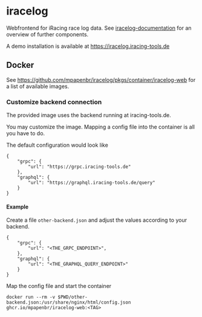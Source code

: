 # iracelog

Webfrontend for iRacing race log data. See [iracelog-documentation](https://github.com/mpapenbr/iracelog-documentation) for an overview of further components.

A demo installation is available at https://iracelog.iracing-tools.de

## Docker

See https://github.com/mpapenbr/iracelog/pkgs/container/iracelog-web for a list of available images.

### Customize backend connection

The provided image uses the backend running at iracing-tools.de.

You may customize the image. Mapping a config file into the container is all you have to do.

The default configuration would look like

```
{
    "grpc": {
        "url": "https://grpc.iracing-tools.de"
    },
    "graphql": {
        "url": "https://graphql.iracing-tools.de/query"
    }
}
```

#### Example

Create a file `other-backend.json` and adjust the values according to your backend.

```
{
    "grpc": {
        "url": "<THE_GRPC_ENDPOINT>",        
    },
    "graphql": {
        "url": "<THE_GRAPHQL_QUERY_ENDPOINT>"
    }
}
```

Map the config file and start the container

```
docker run --rm -v $PWD/other-backend.json:/usr/share/nginx/html/config.json ghcr.io/mpapenbr/iracelog-web:<TAG>
```
